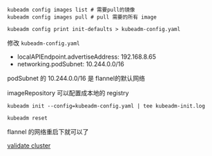 

```shell
kubeadm config images list # 需要pull的镜像
kubeadm config images pull # pull 需要的所有 image
```

```shell
kubeadm config print init-defaults > kubeadm-config.yaml
```

修改 `kubeadm-config.yaml`

- localAPIEndpoint.advertiseAddress: 192.168.8.65
- networking.podSubnet: 10.244.0.0/16

podSubnet 的 10.244.0.0/16 是 flannel的默认网络

imageRepository 可以配置成本地的 registry

```shell
kubeadm init --config=kubeadm-config.yaml | tee kubeadm-init.log
```

```shell
kubeadm reset
```

flannel 的网络重启下就可以了



[validate cluster](https://opensource.com/article/20/6/kubernetes-raspberry-pi)

